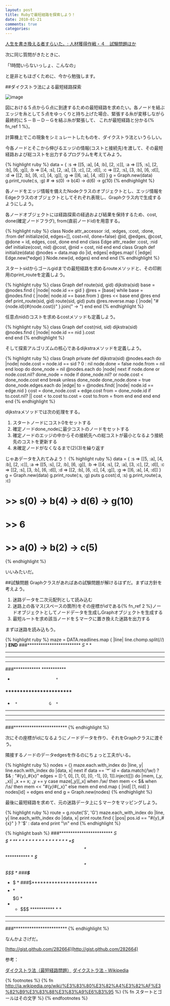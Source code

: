```yaml
---
layout: post
title: Rubyで最短経路を探索しよう！
date: 2010-01-21
comments: true
categories:
---
```



[人生を書き換える者すらいた。: 人材獲得作戦・４　試験問題ほか](http://okajima.air-nifty.com/b/2010/01/post-abc6.html)

次に同じ質問がきたときに、

「1時間いらないっしょ、こんなの」

と是非ともほざくために、今から勉強します。

##ダイクストラ法による最短経路探索

![image](http://img.f.hatena.ne.jp/images/fotolife/k/keyesberry/20100202/20100202222812.gif)


図におけるＳ点からＧ点に到達するための最短経路を求めたい。各ノードを結ぶエッジを糸としてＳ点をゆっくりと持ち上げた場合、緊張する糸が変移しながら最終的にＳ－Ｂ－Ｄ－Ｇを結ぶ糸が緊張して、
これが最短経路と分かる{% fn_ref 1 %}。

計算機上でこの現象をシミュレートしたものを、ダイクストラ法というらしい。

今各ノードとそこから伸びるエッジの情報(コストと接続先)を渡して、その最短経路および総コストを出力するプログラムを考えてみよう。

{% highlight ruby %}
data = {
 :s => [[5, :a], [4, :b], [2, :c]],
 :a => [[5, :s], [2, :b], [6, :g]],
 :b => [[4, :s], [2, :a], [3, :c], [2, :d]],
 :c => [[2, :s], [3, :b], [6, :d]],
 :d => [[2, :b], [6, :c], [4, :g]],
 :g => [[6, :a], [4, :d]]
 }
g = Graph.new(data)
g.print_route(:s, :g) # => s(0) -> b(4) -> d(6) -> g(10)
{% endhighlight %}

各ノードをエッジ情報を備えたNodeクラスのオブジェクトとし、エッジ情報をEdgeクラスのオブジェクトとしてそれぞれ表現し、Graphクラス内で生成するようにしよう。

各ノードオブジェクトには経路探索の経過および結果を保持するため、cost, done(確定ノードフラグ), from(直前ノードid)を用意する。

{% highlight ruby %}
class Node
  attr_accessor :id, :edges, :cost, :done, :from
  def initialize(id, edges=[], cost=nil, done=false)
    @id, @edges, @cost, @done = id, edges, cost, done
  end
end
class Edge
  attr_reader :cost, :nid
  def initialize(cost, nid)
    @cost, @nid = cost, nid
  end
end
class Graph
  def initialize(data)
    @nodes =
      data.map do |id, edges|
        edges.map! { |edge| Edge.new(*edge) }
        Node.new(id, edges)
      end
  end
end
{% endhighlight %}

スタートsidからゴールgidまでの最短経路を求めるrouteメソッドと、その印刷用のprint_routeを定義しよう。

{% highlight ruby %}
class Graph
  def route(sid, gid)
    dijkstra(sid)
    base = @nodes.find { |node| node.id == gid }
    @res = [base]
    while base = @nodes.find { |node| node.id == base.from }
      @res << base
    end
    @res
  end
  def print_route(sid, gid)
    route(sid, gid)
    puts @res.reverse.map { |node| "#{node.id}(#{node.cost})" }.join(" -> ")
  end
end
{% endhighlight %}

任意点nidのコストを求めるcostメソッドも定義しよう。

{% highlight ruby %}
class Graph
  def cost(nid, sid)
    dijkstra(sid)
    @nodes.find { |node| node.id == nid }.cost		
  end
end
{% endhighlight %}
	
そして探索アルゴリズムの核心であるdijkstraメソッドを定義しよう。

{% highlight ruby %}
class Graph
  private
  def dijkstra(sid)
    @nodes.each do |node|
      node.cost = node.id == sid ? 0 : nil
      node.done = false
      node.from = nil
    end
    loop do
      done_node = nil
      @nodes.each do |node|
        next if node.done or node.cost.nil?
        done_node = node if done_node.nil? or node.cost < done_node.cost
      end
      break unless done_node
      done_node.done = true
      done_node.edges.each do |edge|
        to = @nodes.find{ |node| node.id == edge.nid }
        cost = done_node.cost + edge.cost
        from = done_node.id
        if to.cost.nil? || cost < to.cost
          to.cost = cost 
          to.from = from
        end
      end
    end
  end
end
{% endhighlight %}

dijkstraメソッドでは次の処理をする。

1. スタートノードにコスト0をセットする
2. 確定ノードdone_nodeに最少コストのノードをセットする
3. 確定ノードのエッジの中からその接続先への総コストが最小となるよう接続先のコストを更新する
4. 未確定ノードがなくなるまで(2)(3)を繰り返す

じゃあデータを入れてみよう！
{% highlight ruby %}
data = {
 :s => [[5, :a], [4, :b], [2, :c]],
 :a => [[5, :s], [2, :b], [6, :g]],
 :b => [[4, :s], [2, :a], [3, :c], [2, :d]],
 :c => [[2, :s], [3, :b], [6, :d]],
 :d => [[2, :b], [6, :c], [4, :g]],
 :g => [[6, :a], [4, :d]]
 }
g = Graph.new(data)
g.print_route(:s, :g)
puts g.cost(:d, :s)
g.print_route(:a, :c)
# >> s(0) -> b(4) -> d(6) -> g(10)
# >> 6
# >> a(0) -> b(2) -> c(5)
{% endhighlight %}

いいみたいだ。

##試験問題
Graphクラスがあればあの試験問題が解けるはずだ。まずは方針を考えよう。

1. 迷路データを二次元配列として読み込む
2. 迷路上の各マス(スペースの箇所)をその座標がidである{% fn_ref 2 %}ノードオブジェクトとしてノードデータを生成しGraphオブジェクトを生成する
3. 最短ルートを求め該当ノードを＄マークに置き換えた迷路を出力する

まずは迷路を読み込もう。

{% highlight ruby %}
maze = DATA.readlines.map { |line| line.chomp.split(//) }
__END__
###************************
*S* *                    *
* * *  *  *************  *
* *   *    ************  *
*    *                   *
###************ ***********
*                        *
### ***********************
*      *              G  *
*  *      *********** *  *
*    *        ******* *  *
*       *                *
###************************
{% endhighlight %}

次にその座標がidになるようにノードデータを作り、それをGraphクラスに渡そう。

隣接するノードのデータedgesを作るのにちょっと工夫がいる。

{% highlight ruby %}
nodes = {}
maze.each.with_index do |line, y|
  line.each.with_index do |data, x|
    next if data == '*'
    id = data.match(/\w/) ? $& : "#{y}_#{x}"
    edges =
      [[-1, 0], [1, 0], [0, -1], [0, 1]].inject([]) do |mem, (_y, _x)|
        _x += x; _y += y
        case maze[_y][_x]
        when /\w/ then mem << $&
        when /\s/ then mem << "#{_y}_#{_x}"
        else mem
        end
      end.map { |nid| [1, nid] }
    nodes[id] = edges
  end
end
g = Graph.new(nodes)
{% endhighlight %}

最後に最短経路を求めて、元の迷路データ上に＄マークをマッピングしよう。

{% highlight ruby %}
route = g.route('S', 'G')
maze.each_with_index do |line, y|
  line.each_with_index do |data, x|
    print route.find { |pos| pos.id == "#{y}_#{x}" } ? '$' : data
  end
  print "\n"
end
{% endhighlight %}

{% highlight bash %}
###************************
*S* *$$$$$               *
*$* *$ * $*************  *
*$*$$$*  $$************  *
*$$$ *    $$$$$          *
###************$***********
* $$$$$$$$$$$$$          *
###$***********************
* $$$$$*$$$$$$$$$$$$$$G  *
*  *  $$$ *********** *  *
*    *        ******* *  *
*       *                *
###************************
{% endhighlight %}

なんかよさげだ。

[http://gist.github.com/282664](http://gist.github.com/282664)

参考：

<a href="http://www.deqnotes.net/acmicpc/dijkstra/">ダイクストラ法（最短経路問題）</a>
<a href="http://ja.wikipedia.org/wiki/%E3%83%80%E3%82%A4%E3%82%AF%E3%82%B9%E3%83%88%E3%83%A9%E6%B3%95">ダイクストラ法 - Wikipedia</a>

{% footnotes %}
   {% fn http://ja.wikipedia.org/wiki/%E3%83%80%E3%82%A4%E3%82%AF%E3%82%B9%E3%83%88%E3%83%A9%E6%B3%95 %}
   {% fn スタートとゴールはその文字 %}
{% endfootnotes %}


